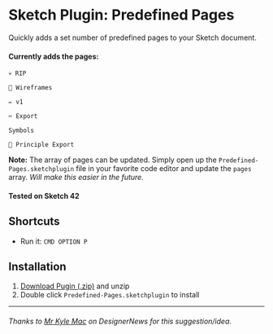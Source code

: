 # Sketch Plugin: Predefined Pages

Quickly adds a set number of predefined pages to your Sketch document.

#### Currently adds the pages:
```
💀 RIP

🚧 Wireframes

✏️️ v1

✂️️ Export

Symbols

🌈 Principle Export
```

**Note:** The array of pages can be updated. Simply open up the `Predefined-Pages.sketchplugin` 
file in your favorite code editor and update the `pages` array.
_Will make this easier in the future._

#### Tested on Sketch 42


## Shortcuts
* Run it: `CMD OPTION P`

## Installation
1. <a href="https://github.com/ryanjohnson-me/Sketch-Predefined-Pages/archive/master.zip">Download Pugin (.zip)</a> and unzip
2. Double click `Predefined-Pages.sketchplugin` to install

---

###### Thanks to <a href="https://www.designernews.co/stories/80952-sketch-plugin-idea-custom-named-pages-on-new-document?utm_source=twitter&utm_medium=social&utm_campaign=designernewsbot">Mr Kyle Mac</a> on DesignerNews for this suggestion/idea. 
